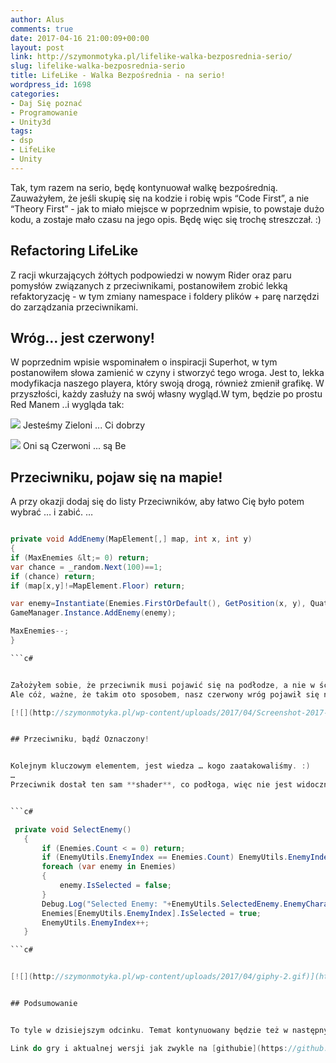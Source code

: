 ```yaml
---
author: Alus
comments: true
date: 2017-04-16 21:00:09+00:00
layout: post
link: http://szymonmotyka.pl/lifelike-walka-bezposrednia-serio/
slug: lifelike-walka-bezposrednia-serio
title: LifeLike - Walka Bezpośrednia - na serio!
wordpress_id: 1698
categories:
- Daj Się poznać
- Programowanie
- Unity3d
tags:
- dsp
- LifeLike
- Unity
---
```


Tak, tym razem na serio, będę kontynuował walkę bezpośrednią. Zauważyłem, że jeśli skupię się na kodzie i robię wpis “Code First”, a nie “Theory First” - jak to miało miejsce w poprzednim wpisie, to powstaje dużo kodu, a zostaje mało czasu na jego opis. Będę więc się trochę streszczał. :)


## Refactoring LifeLike


Z racji wkurzających żółtych podpowiedzi w nowym Rider oraz paru pomysłów związanych z przeciwnikami, postanowiłem zrobić lekką refaktoryzację - w tym zmiany namespace i foldery plików + parę narzędzi do zarządzania przeciwnikami.


## Wróg… jest czerwony!


W poprzednim wpisie wspominałem o inspiracji Superhot, w tym postanowiłem słowa zamienić w czyny i stworzyć tego wroga. Jest to, lekka modyfikacja naszego playera, który swoją drogą, również zmienił grafikę. W przyszłości, każdy zasłuży na swój własny wygląd.W tym, będzie po prostu Red Manem ..i wygląda tak:

[![](http://szymonmotyka.pl/wp-content/uploads/2017/04/Character.png)](http://szymonmotyka.pl/wp-content/uploads/2017/04/Character.png) Jesteśmy Zieloni ... Ci dobrzy

[![](http://szymonmotyka.pl/wp-content/uploads/2017/04/Enemy.png)](http://szymonmotyka.pl/wp-content/uploads/2017/04/Enemy.png) Oni są Czerwoni ... są Be


## Przeciwniku, pojaw się na mapie!


A przy okazji dodaj się do listy Przeciwników, aby łatwo Cię było potem wybrać … i zabić.
…


 ```c# 

private void AddEnemy(MapElement[,] map, int x, int y)
{
if (MaxEnemies &lt;= 0) return;
var chance = _random.Next(100)==1;
if (chance) return;
if (map[x,y]!=MapElement.Floor) return;

var enemy=Instantiate(Enemies.FirstOrDefault(), GetPosition(x, y), Quaternion.identity , EnemiesCollection);
GameManager.Instance.AddEnemy(enemy);

MaxEnemies--;
}

 ```c# 


Założyłem sobie, że przeciwnik musi pojawić się na podłodze, a nie w ścianie. A i musi być w ograniczonej liczbie. :) Póki co, generator działa ze zbyt dużą częstotliwością, więc szansa na pojawienie się przeciwnika jest bardzo duża - za duża.
Ale cóż, ważne, że takim oto sposobem, nasz czerwony wróg pojawił się na mapie !

[![](http://szymonmotyka.pl/wp-content/uploads/2017/04/Screenshot-2017-04-16-16.20.51.png)](http://szymonmotyka.pl/wp-content/uploads/2017/04/Screenshot-2017-04-16-16.20.51.png) Luke ! I am Your Enemy


## Przeciwniku, bądź Oznaczony!


Kolejnym kluczowym elementem, jest wiedza … kogo zaatakowaliśmy. :)
…
Przeciwnik dostał ten sam **shader**, co podłoga, więc nie jest widoczny w nocy, ale dodałem mu jakiś element oznaczenia. Małą lampkę, która oznacza, że przeciwnik jest zaznaczony. Zaznaczenia zmieniamy, przez kliknięcie TAB (lub innego przypisanego klawisza)


 ```c# 

  private void SelectEnemy()
    {
        if (Enemies.Count < = 0) return;
        if (EnemyUtils.EnemyIndex == Enemies.Count) EnemyUtils.EnemyIndex = 0;
        foreach (var enemy in Enemies)
        {
            enemy.IsSelected = false;
        }
        Debug.Log("Selected Enemy: "+EnemyUtils.SelectedEnemy.EnemyCharacter.Name + "Current Index: "+ EnemyUtils.EnemyIndex);
        Enemies[EnemyUtils.EnemyIndex].IsSelected = true;
        EnemyUtils.EnemyIndex++;
    }

 ```c# 


[![](http://szymonmotyka.pl/wp-content/uploads/2017/04/giphy-2.gif)](http://szymonmotyka.pl/wp-content/uploads/2017/04/giphy-2.gif)


## Podsumowanie


To tyle w dzisiejszym odcinku. Temat kontynuowany będzie też w następny wpisie. Jak widać, nie jest to wcale mało rozbudowany system, a gdy będziemy chcieli do tego dodać jeszcze walkę dystansową i mierzenie, czy dany przeciwnik faktycznie jest w zasięgu bezpośredniego czy dalekiego ataku, to system będzie naprawdę sporo rozbudowany. Nie zapominajmy też, że będzie UI, szansa trafienia oraz okno z logiem naszych ataków.

Link do gry i aktualnej wersji jak zwykle na [githubie](https://github.com/aluspl/RogueLikeDSP)
